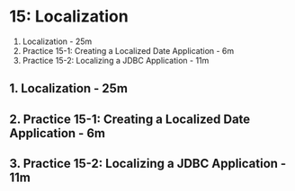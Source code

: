 # 15: Localization

1. Localization - 25m
2. Practice 15-1: Creating a Localized Date Application - 6m
3. Practice 15-2: Localizing a JDBC Application - 11m

## 1. Localization - 25m
## 2. Practice 15-1: Creating a Localized Date Application - 6m
## 3. Practice 15-2: Localizing a JDBC Application - 11m
